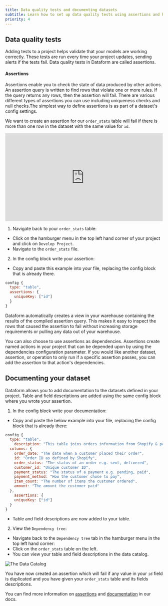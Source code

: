 ```yaml
---
title: Data quality tests and documenting datasets
subtitle: Learn how to set up data quality tests using assertions and how to document your datasets
priority: 4
---
```


## Data quality tests

Adding tests to a project helps validate that your models are working correctly. These tests are run every time your project updates, sending alerts if the tests fail. Data quality tests in Dataform are called assertions.

<div className="bp3-callout bp3-icon-info-sign bp3-intent-primary" markdown="1">
<h4 class="bp3-heading">Assertions</h4> Assertions enable you to check the state of data produced by other actions. An assertion query is written to find rows that violate one or more rules. If the query returns any rows, then the assertion will fail. There are various different types of assertions you can use including uniqueness checks and null checks.The simplest way to define assertions is as part of a dataset's config settings.
</a></div>

We want to create an assertion for our `order_stats` table will fail if there is more than one row in the dataset with the same value for `id`.

<div style="position: relative; padding-bottom: 55.78124999999999%; height: 0;"><iframe src="https://www.loom.com/embed/f4735816f4614ea6bb2b99de2ec98d46" frameborder="0" webkitallowfullscreen mozallowfullscreen allowfullscreen style="position: absolute; top: 0; left: 0; width: 100%; height: 100%;"></iframe></div>

1. Navigate back to your `order_stats` table:

- Click on the hamburger menu in the top left hand corner of your project and click on `Develop Project`.
- Navigate to the `order_stats` file.

2. In the config block write your assertion:

- Copy and paste this example into your file, replacing the config block that is already there.

```js
config {
  type: "table",
  assertions: {
    uniqueKey: ["id"]
  }
}
```

Dataform automatically creates a view in your warehouse containing the results of the compiled assertion query. This makes it easy to inspect the rows that caused the assertion to fail without increasing storage requirements or pulling any data out of your warehouse.

You can also choose to use assertions as dependencies. Assertions create named actions in your project that can be depended upon by using the dependencies configuration parameter. If you would like another dataset, assertion, or operation to only run if a specific assertion passes, you can add the assertion to that action's dependencies.

## Documenting your dataset

Dataform allows you to add documentation to the datasets defined in your project. Table and field descriptions are added using the same config block where you wrote your assertion.

1. In the config block write your documentation:

- Copy and paste the below example into your file, replacing the config block that is already there:

```js
config {
  type: "table",
    description: "This table joins orders information from Shopify & payment information from Stripe",
  columns: {
    order_date: "The date when a customer placed their order",
    id: "Order ID as defined by Shopify",
    order_status: "The status of an order e.g. sent, delivered",
    customer_id: "Unique customer ID",
    payment_status: "The status of a payment e.g. pending, paid",
    payment_method: "How the customer chose to pay",
    item_count: "The number of items the customer ordered",
    amount: "The amount the customer paid"
  },
    assertions: {
    uniqueKey: ["id"]
  }
}
```

- Table and field descriptions are now added to your table.

2. View the `Dependency tree`:

- Navigate back to the `Dependency tree` tab in the hamburger menu in the top left hand corner:
- Click on the `order_stats` table on the left.
- You can view your table and field descriptions in the data catalog.

<img src="https://assets.dataform.co/getting%20started%20tutorial/tests%20%26%20documentation/Screenshot%202020-08-13%20at%2015.56%201%20(1).png" max-width="753"  alt="The Data Catalog" />

You have now created an assertion which will fail if any value in your `id` field is duplicated and you have given your `order_stats` table and its fields descriptions.

You can find more information on [assertions](https://docs.dataform.co/guides/assertions#__next) and [documentation](https://docs.dataform.co/guides/datasets/documentation#__next) in our docs.
